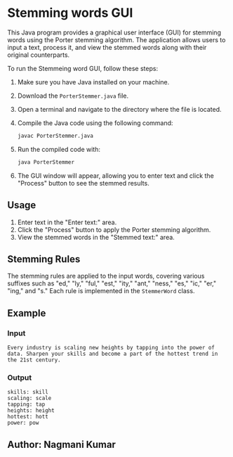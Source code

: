 # Stemming words GUI

This Java program provides a graphical user interface (GUI) for stemming words using the Porter stemming algorithm. The application allows users to input a text, process it, and view the stemmed words along with their original counterparts.


To run the Stemmeing word GUI, follow these steps:

1. Make sure you have Java installed on your machine.
2. Download the `PorterStemmer.java` file.
3. Open a terminal and navigate to the directory where the file is located.
4. Compile the Java code using the following command:

   ```bash
   javac PorterStemmer.java
   ```

5. Run the compiled code with:

   ```bash
   java PorterStemmer
   ```

6. The GUI window will appear, allowing you to enter text and click the "Process" button to see the stemmed results.

## Usage

1. Enter text in the "Enter text:" area.
2. Click the "Process" button to apply the Porter stemming algorithm.
3. View the stemmed words in the "Stemmed text:" area.

## Stemming Rules

The stemming rules are applied to the input words, covering various suffixes such as "ed," "ly," "ful," "est," "ity," "ant," "ness," "es," "ic," "er," "ing," and "s." Each rule is implemented in the `StemmerWord` class.

## Example

### Input
```
Every industry is scaling new heights by tapping into the power of data. Sharpen your skills and become a part of the hottest trend in the 21st century.
```

### Output
```
skills: skill
scaling: scale
tapping: tap
heights: height
hottest: hott
power: pow
```

## Author: Nagmani Kumar